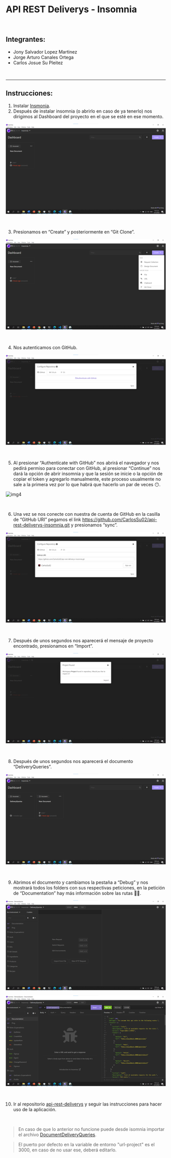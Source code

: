 
# API REST Deliverys - Insomnia

<br>

## Integrantes: 
- Jony Salvador Lopez Martinez
- Jorge Arturo Canales Ortega
- Carlos Josue Su Pleitez

<br>

----
## Instrucciones:
1. Instalar [Insmonia](https://insomnia.rest/download).
2. Después de instalar insomnia (o abrirlo en caso de ya tenerlo) nos dirigimos al Dashboard del proyecto en el que se esté en ese momento.

![img1](https://github.com/CarlosSu02/api-rest-deliverys-insomnia/blob/main/files/imgs/img1.png)

<br>

3. Presionamos en “Create” y posteriormente en “Git Clone”.

![img2](https://github.com/CarlosSu02/api-rest-deliverys-insomnia/blob/main/files/imgs/img2.png)

<br>

4. Nos autenticamos con GitHub.
 
![img3](https://github.com/CarlosSu02/api-rest-deliverys-insomnia/blob/main/files/imgs/img3.png)

<br>

5. Al presionar “Authenticate with GitHub” nos abrirá el navegador y nos pedirá permiso para conectar con GitHub, al presionar “Continue” nos dará la opción de abrir insomnia y que la sesión se inicie o la opción de copiar el token y agregarlo manualmente, este proceso usualmente no sale a la primera vez por lo que habrá que hacerlo un par de veces 😶.
 
![img4](https://github.com/CarlosSu02/api-rest-deliverys-insomnia/blob/main/files/imgs/img4.png)

<br>

6. Una vez se nos conecte con nuestra de cuenta de GitHub en la casilla de “GitHub URI” pegamos el link https://github.com/CarlosSu02/api-rest-deliverys-insomnia.git y presionamos “sync”.

![img5](https://github.com/CarlosSu02/api-rest-deliverys-insomnia/blob/main/files/imgs/img5.png)

<br>

7. Después de unos segundos nos aparecerá el mensaje de proyecto encontrado, presionamos en “Import”.

![img6](https://github.com/CarlosSu02/api-rest-deliverys-insomnia/blob/main/files/imgs/img6.png)

<br>

8. Después de unos segundos nos aparecerá el documento “DeliveryQueries”.

![img7](https://github.com/CarlosSu02/api-rest-deliverys-insomnia/blob/main/files/imgs/img7.png)

<br>

9. Abrimos el documento y cambiamos la pestaña a “Debug” y nos mostrará todos los folders con sus respectivas peticiones, en la petición de “Documentation” hay más información sobre las rutas 👋🏻.

![img8](https://github.com/CarlosSu02/api-rest-deliverys-insomnia/blob/main/files/imgs/img8.png)

![img9](https://github.com/CarlosSu02/api-rest-deliverys-insomnia/blob/main/files/imgs/img9.png)

<br>

10. Ir al repositorio [api-rest-deliverys](https://github.com/CarlosSu02/api-rest-deliverys) y seguir las instrucciones para hacer uso de la aplicación.

<br>

> En caso de que lo anterior no funcione puede desde isomnia importar el archivo [DocumentDeliveryQueries](https://github.com/CarlosSu02/api-rest-deliverys-insomnia/blob/main/files/DocumentDeliveryQueries).

> El puerto por defecto en la variable de entorno "url-project" es el 3000, en caso de no usar ese, deberá editarlo.